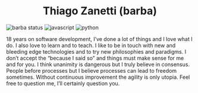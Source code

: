 <h1 align="center">Thiago Zanetti (barba)</h1>

<span align="center">
  <img alt="barba status" src="https://img.shields.io/badge/barba%20status-approved-success">
  <img alt="javascript" src="https://img.shields.io/badge/-javascript-ffe000">
  <img alt="python" src="https://img.shields.io/badge/-python-brightgreen">
</span>

18 years on software development, I’ve done a lot of things and I love what I do. I also love to learn and to teach. I like to be in touch with new and bleeding edge technologies and to try new philosophies and paradigms. I don’t accept the “because I said so” and things must make sense for me and for you. I think unanimity is dangerous but I truly believe in consensus. People before processes but I believe processes can lead to freedom sometimes. Without continuous improvement the agility is only utopia. Feel free to question me, I’ll certainly question you.

<!--
**thiagozanetti/thiagozanetti** is a ✨ _special_ ✨ repository because its `README.md` (this file) appears on your GitHub profile.

Here are some ideas to get you started:

- 🔭 I’m currently working on ...
- 🌱 I’m currently learning ...
- 👯 I’m looking to collaborate on ...
- 🤔 I’m looking for help with ...
- 💬 Ask me about ...
- 📫 How to reach me: ...
- 😄 Pronouns: ...
- ⚡ Fun fact: ...
-->
